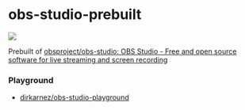 obs-studio-prebuilt
===================
![](https://github.com/dirkarnez/obs-studio-prebuilt/actions/workflows/build.yml/badge.svg)

Prebuilt of [obsproject/obs-studio: OBS Studio - Free and open source software for live streaming and screen recording](https://github.com/obsproject/obs-studio)

### Playground
- [dirkarnez/obs-studio-playground](https://github.com/dirkarnez/obs-studio-playground)